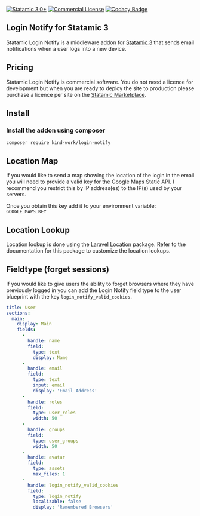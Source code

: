 [![Statamic 3.0+](https://img.shields.io/badge/Statamic-3.0%2B-FF269E)](https://statamic.com)
[![Commercial License](https://img.shields.io/badge/License-Commercial-yellow)](#)
[![Codacy Badge](https://app.codacy.com/project/badge/Grade/868d24822a32419eb4df43c52302e8ae)](https://www.codacy.com/gh/kind-work/login-notify/dashboard?utm_source=github.com&amp;utm_medium=referral&amp;utm_content=kind-work/login-notify&amp;utm_campaign=Badge_Grade)

## Login Notify for Statamic 3

Statamic Login Notify is a middleware addon for [Statamic 3](https://github.com/statamic/cms) that sends email notifications when a user logs into a new device.

## Pricing

Statamic Login Notify is commercial software. You do not need a licence for development but when you are ready to deploy the site to production please purchase a licence per site on the [Statamic Marketplace](https://statamic.com/marketplace/addons/login-notify).

## Install

### Install the addon using composer

```composer require kind-work/login-notify```

## Location Map

If you would like to send a map showing the location of the login in the email you will need to provide a valid key for the Google Maps Static API. I recommend you restrict this by IP address(es) to the IP(s) used by your servers.

Once you obtain this key add it to your environment variable: `GOOGLE_MAPS_KEY`

## Location Lookup

Location lookup is done using the [Laravel Location](https://github.com/stevebauman/location) package. Refer to the documentation for this package to customize the location lookups.

## Fieldtype (forget sessions)

If you would like to give users the ability to forget browsers where they have previously logged in you can add the Login Notify field type to the user blueprint with the key `login_notify_valid_cookies`.

```yaml
title: User
sections:
  main:
    display: Main
    fields:
      -
        handle: name
        field:
          type: text
          display: Name
      -
        handle: email
        field:
          type: text
          input: email
          display: 'Email Address'
      -
        handle: roles
        field:
          type: user_roles
          width: 50
      -
        handle: groups
        field:
          type: user_groups
          width: 50
      -
        handle: avatar
        field:
          type: assets
          max_files: 1
      -
        handle: login_notify_valid_cookies
        field:
          type: login_notify
          localizable: false
          display: 'Remembered Browsers'
```
